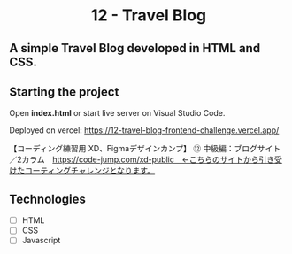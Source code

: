 <h1 align="center">
  12 - Travel Blog
</h1>


## A simple Travel Blog developed in HTML and CSS.

## Starting the project
Open **index.html** or start live server on Visual Studio Code.
<br />

Deployed on vercel: https://12-travel-blog-frontend-challenge.vercel.app/

【コーディング練習用 XD、Figmaデザインカンプ】 ⑫ 中級編：ブログサイト／2カラム　https://code-jump.com/xd-public　←こちらのサイトから引き受けたコーティングチャレンジとなります。

## Technologies

-   [ ] HTML
-   [ ] CSS
-   [ ] Javascript
